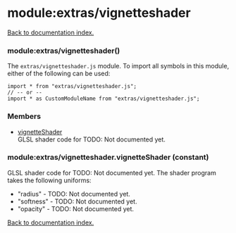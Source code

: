 # module:extras/vignetteshader

[Back to documentation index.](index.md)

<a name='extras_vignetteshader'></a>
### module:extras/vignetteshader()

The <code>extras/vignetteshader.js</code> module.
To import all symbols in this module, either of the following can be used:

    import * from "extras/vignetteshader.js";
    // -- or --
    import * as CustomModuleName from "extras/vignetteshader.js";

### Members

* [vignetteShader](#extras_vignetteshader.vignetteShader)<br>GLSL shader code for TODO: Not documented yet.

<a name='extras_vignetteshader.vignetteShader'></a>
### module:extras/vignetteshader.vignetteShader (constant)

GLSL shader code for TODO: Not documented yet.
The shader program takes the following uniforms:<ul>
<li>"radius" - TODO: Not documented yet.
<li>"softness" - TODO: Not documented yet.
<li>"opacity" - TODO: Not documented yet.</ul>

[Back to documentation index.](index.md)
